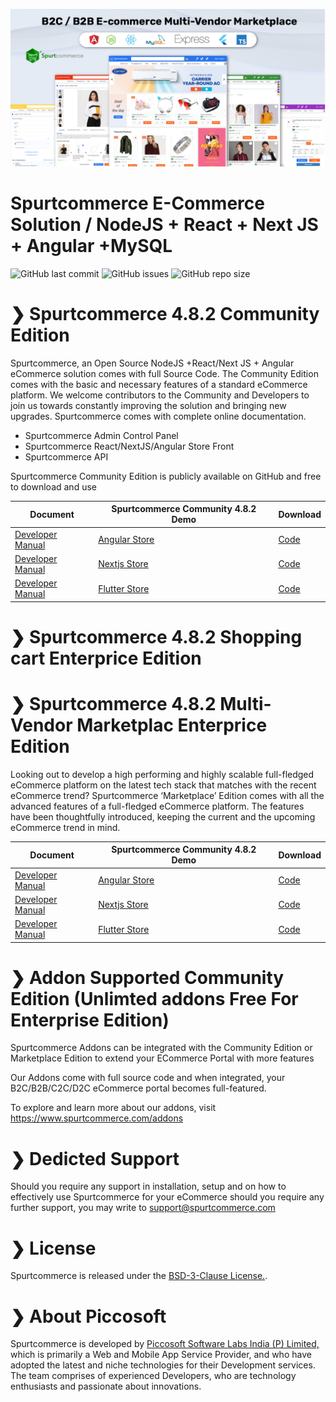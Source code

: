 ![alt text](/img/spurtcommerce-b2c-b2b.png "spurtcommerce Logo")

# Spurtcommerce E-Commerce Solution / NodeJS + React + Next JS + Angular +MySQL 

![GitHub last commit](https://img.shields.io/github/last-commit/spurtcommerce/spurtcommerce)
![GitHub issues](https://img.shields.io/github/issues/spurtcommerce/spurtcommerce)
![GitHub repo size](https://img.shields.io/github/repo-size/spurtcommerce/spurtcommerce?color=orange)

#  ❯ Spurtcommerce 4.8.2 Community Edition

Spurtcommerce, an Open Source NodeJS +React/Next JS + Angular eCommerce solution comes with full Source Code. The Community Edition comes with the basic and necessary features of a standard eCommerce platform. We welcome contributors to the Community and Developers to join us towards constantly improving the solution and bringing new upgrades. Spurtcommerce comes with complete online documentation.

*	Spurtcommerce Admin Control Panel
*	Spurtcommerce React/NextJS/Angular Store Front
*	Spurtcommerce API 

Spurtcommerce Community Edition is publicly available on GitHub and free to download and use

| Document | Spurtcommerce Community 4.8.2 Demo | Download |
| ------ | ------ | ------ |
| [Developer Manual](https://www.spurtcommerce.dev/getting-started/development-and-setup/store-front-setup/angular-store-front#initial-setup)| [Angular Store](https://www.spurtcart.com) | [Code ](https://addon.spurtcommerce.com/details/angular-storefront-community)
| [Developer Manual](https://www.spurtcommerce.dev/frontend-deployment-setup/store-front-setup/react-store-front)| [Nextjs Store](https://www.spurtcart.com) | [Code ](https://addon.spurtcommerce.com/details/react-storefront-community)
| [Developer Manual](https://www.spurtcommerce.dev/frontend-deployment-setup/store-front-setup/flutter-store-front)| [Flutter Store](https://www.spurtcart.com) | [Code ](https://addon.spurtcommerce.com/details/flutter-storefront-community)


#  ❯ Spurtcommerce 4.8.2 Shopping cart Enterprice Edition



#  ❯ Spurtcommerce 4.8.2 Multi-Vendor Marketplac Enterprice Edition

Looking out to develop a high performing and highly scalable full-fledged eCommerce platform on the latest tech stack that matches with the recent eCommerce trend? Spurtcommerce ‘Marketplace’ Edition comes with all the advanced features of a full-fledged eCommerce platform. The features have been thoughtfully introduced, keeping the current and the upcoming eCommerce trend in mind.

| Document | Spurtcommerce Community 4.8.2 Demo | Download |
| ------ | ------ | ------ |
| [Developer Manual](https://www.spurtcommerce.dev/getting-started/development-and-setup/store-front-setup/angular-store-front#initial-setup)| [Angular Store](https://www.spurtcart.com) | [Code ](https://addon.spurtcommerce.com/details/angular-storefront-community)
| [Developer Manual](https://www.spurtcommerce.dev/frontend-deployment-setup/store-front-setup/react-store-front)| [Nextjs Store](https://www.spurtcart.com) | [Code ](https://addon.spurtcommerce.com/details/react-storefront-community)
| [Developer Manual](https://www.spurtcommerce.dev/frontend-deployment-setup/store-front-setup/flutter-store-front)| [Flutter Store](https://www.spurtcart.com) | [Code ](https://addon.spurtcommerce.com/details/flutter-storefront-community)



# ❯ Addon Supported Community Edition (Unlimted addons Free For Enterprise Edition)

Spurtcommerce Addons can be integrated with the Community Edition or Marketplace Edition to extend your ECommerce Portal with more features

Our Addons come with full source code and when integrated, your B2C/B2B/C2C/D2C eCommerce portal becomes full-featured.

To explore and learn more about our addons, visit https://www.spurtcommerce.com/addons


# ❯ Dedicted Support

Should you require any support in installation, setup and on how to effectively use Spurtcommerce for your eCommerce should you require any further support, you may write to support@spurtcommerce.com



# ❯ License

Spurtcommerce is released under the [BSD-3-Clause License.](https://github.com/spurtcommerce/spurtcommerce/blob/master/LICENSE).



# ❯ About Piccosoft
Spurtcommerce is developed by [Piccosoft Software Labs India (P) Limited,](http://www.piccosoft.com) which is primarily a Web and Mobile App Service Provider, and who have adopted the latest and niche technologies for their Development services. The team comprises of experienced Developers, who are technology enthusiasts and passionate about innovations.


